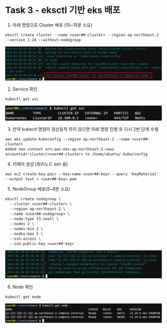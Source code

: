 # Task 3 - eksctl 기반 eks 배포

1. 아래 명령으로 Cluster 배포 (10~15분 소요)

```
eksctl create cluster --name <user##-cluster> --region ap-northeast-2 --version 1.24 --without-nodegroup
```

![](../img/L1T3-1.png)

2. Service 확인 
```
kubectl get svc
```

![](../img/L1T3-2.png)

3. 만약 kubectl 명령이 정상동작 하지 않으면 아래 명령 진행 후 다시 2번 단계 수행
```
aws eks update-kubeconfig --region ap-northeast-2 --name <user##-cluster>
Added new context arn:aws:eks:ap-northeast-2:<aws accountid>:cluster/<user##-cluster> to /home/ubuntu/.kube/config
```

4. 키페어 생성 (워커노드 ssh 용)
```
aws ec2 create-key-pair --key-name <user##-key> --query 'KeyMaterial' --output text > <user##-key>.pem
```

5. NodeGroup 배포(5~8분 소요)
```
eksctl create nodegroup \
  --cluster <user##-cluster> \
  --region ap-northeast-2 \
  --name <user##-nodegroup> \
  --node-type t3.small \
  --nodes 2 \
  --nodes-min 2 \
  --nodes-max 5 \
  --ssh-access \
  --ssh-public-key <user##-key>
```

![](../img/L1T3-5.png)

6. Node 확인
```
kubectl get node
```

![](../img/L1T3-6.png)